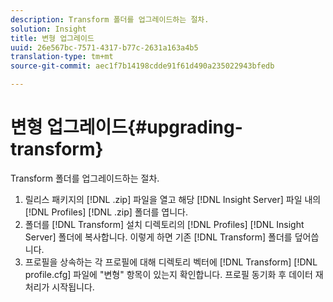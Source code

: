 ```yaml
---
description: Transform 폴더를 업그레이드하는 절차.
solution: Insight
title: 변형 업그레이드
uuid: 26e567bc-7571-4317-b77c-2631a163a4b5
translation-type: tm+mt
source-git-commit: aec1f7b14198cdde91f61d490a235022943bfedb

---
```



# 변형 업그레이드{#upgrading-transform}

Transform 폴더를 업그레이드하는 절차.

1. 릴리스 패키지의 [!DNL .zip] 파일을 열고 해당 [!DNL Insight Server] 파일 내의 [!DNL Profiles] [!DNL .zip] 폴더를 엽니다.
1. 폴더를 [!DNL Transform] 설치 디렉토리의 [!DNL Profiles] [!DNL Insight Server] 폴더에 복사합니다. 이렇게 하면 기존 [!DNL Transform] 폴더를 덮어씁니다.
1. 프로필을 상속하는 각 프로필에 대해 디렉토리 벡터에 [!DNL Transform] [!DNL profile.cfg] 파일에 &quot;변형&quot; 항목이 있는지 확인합니다.
프로필 동기화 후 데이터 재처리가 시작됩니다.
